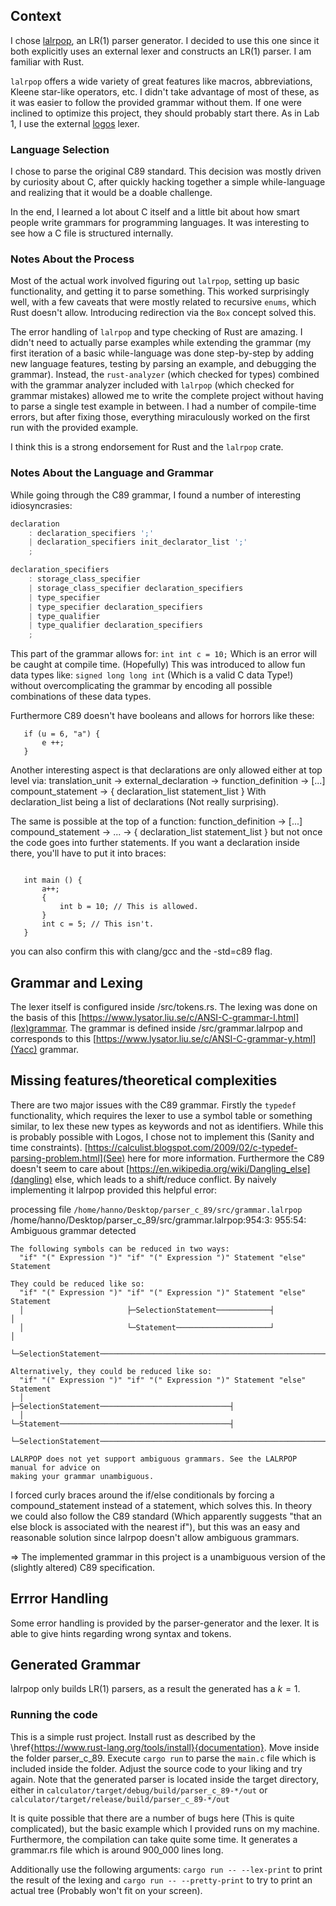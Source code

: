 ## Context

I chose [lalrpop](https://github.com/lalrpop/lalrpop), an LR(1) parser generator. I decided to use this one since it both explicitly uses an external lexer and constructs an LR(1) parser. I am familiar with Rust.

`lalrpop` offers a wide variety of great features like macros, abbreviations, Kleene star-like operators, etc. I didn't take advantage of most of these, as it was easier to follow the provided grammar without them. If one were inclined to optimize this project, they should probably start there. As in Lab 1, I use the external [logos](https://github.com/maciejhirsz/logos) lexer.

### Language Selection

I chose to parse the original C89 standard. This decision was mostly driven by curiosity about C, after quickly hacking together a simple while-language and realizing that it would be a doable challenge.

In the end, I learned a lot about C itself and a little bit about how smart people write grammars for programming languages. It was interesting to see how a C file is structured internally.

### Notes About the Process

Most of the actual work involved figuring out `lalrpop`, setting up basic functionality, and getting it to parse something. This worked surprisingly well, with a few caveats that were mostly related to recursive `enums`, which Rust doesn't allow. Introducing redirection via the `Box` concept solved this.

The error handling of `lalrpop` and type checking of Rust are amazing. I didn't need to actually parse examples while extending the grammar (my first iteration of a basic while-language was done step-by-step by adding new language features, testing by parsing an example, and debugging the grammar). Instead, the `rust-analyzer` (which checked for types) combined with the grammar analyzer included with `lalrpop` (which checked for grammar mistakes) allowed me to write the complete project without having to parse a single test example in between. I had a number of compile-time errors, but after fixing those, everything miraculously worked on the first run with the provided example.

I think this is a strong endorsement for Rust and the `lalrpop` crate.

### Notes About the Language and Grammar

While going through the C89 grammar, I found a number of interesting idiosyncrasies:

```c
declaration
    : declaration_specifiers ';'
    | declaration_specifiers init_declarator_list ';'
    ;

declaration_specifiers
    : storage_class_specifier
    | storage_class_specifier declaration_specifiers
    | type_specifier
    | type_specifier declaration_specifiers
    | type_qualifier
    | type_qualifier declaration_specifiers
    ;
```

This part of the grammar allows for:
`int int c = 10;`
Which is an error will be caught at compile time. (Hopefully)
This was introduced to allow fun data types like:
`signed long long int`
(Which is a valid C data Type!) without overcomplicating the grammar by encoding all possible combinations of these data types.


Furthermore C89 doesn't have booleans and allows for horrors like these:
```
   if (u = 6, "a") {
       e ++;
   }
```



Another interesting aspect is that declarations are only allowed either at top level via:
translation_unit -> external_declaration -> function_definition -> [...] compount_statement -> { declaration_list statement_list }
With declaration_list being a list of declarations (Not really surprising).

The same is possible at the top of a function:
function_definition -> [...] compound_statement -> ... -> { declaration_list statement_list }
but not once the code goes into further statements. If you want a declaration inside there, you'll have to put it into braces:
```

   int main () {
       a++;
       {
           int b = 10; // This is allowed.
       }
       int c = 5; // This isn't.
   }
```

you can also confirm this with clang/gcc and the -std=c89 flag.

## Grammar and Lexing
The lexer itself is configured inside /src/tokens.rs. The lexing was done on the basis of this [https://www.lysator.liu.se/c/ANSI-C-grammar-l.html](lex)grammar.
The grammar is defined inside /src/grammar.lalrpop and corresponds to this [https://www.lysator.liu.se/c/ANSI-C-grammar-y.html](Yacc) grammar. 

## Missing features/theoretical complexities
There are two major issues with the C89 grammar. Firstly the `typedef` functionality, which requires the lexer to use a symbol table or something similar, to lex these new types as keywords and not as identifiers. While this is probably possible with Logos, I chose not to implement this (Sanity and time constraints). [https://calculist.blogspot.com/2009/02/c-typedef-parsing-problem.html](See) here for more information.
Furthermore the C89 doesn't seem to care about [https://en.wikipedia.org/wiki/Dangling_else](dangling) else, which leads to a shift/reduce conflict. By naively implementing it lalrpop provided this helpful error:

  processing file `/home/hanno/Desktop/parser_c_89/src/grammar.lalrpop`
  /home/hanno/Desktop/parser_c_89/src/grammar.lalrpop:954:3: 955:54: Ambiguous grammar detected

    The following symbols can be reduced in two ways:
      "if" "(" Expression ")" "if" "(" Expression ")" Statement "else" Statement

    They could be reduced like so:
      "if" "(" Expression ")" "if" "(" Expression ")" Statement "else" Statement
      │                       ├─SelectionStatement────────────┤                │
      │                       └─Statement─────────────────────┘                │
      └─SelectionStatement─────────────────────────────────────────────────────┘

    Alternatively, they could be reduced like so:
      "if" "(" Expression ")" "if" "(" Expression ")" Statement "else" Statement
      │                       ├─SelectionStatement─────────────────────────────┤
      │                       └─Statement──────────────────────────────────────┤
      └─SelectionStatement─────────────────────────────────────────────────────┘

    LALRPOP does not yet support ambiguous grammars. See the LALRPOP manual for advice on
    making your grammar unambiguous.

I forced curly braces around the if/else conditionals by forcing a compound_statement instead of a statement, which solves this. In theory we could also follow the C89 standard (Which apparently suggests "that an else block is associated with the nearest if"), but this was an easy and reasonable solution since lalrpop doesn't allow ambiguous grammars.

=> The implemented grammar in this project is a unambiguous version of the (slightly altered) C89 specification.

## Errror Handling
Some error handling is provided by the parser-generator and the lexer. It is able to give hints regarding wrong syntax and tokens.

## Generated Grammar
lalrpop only builds LR(1) parsers, as a result the generated has a $k=1$.

### Running the code

This is a simple rust project. Install rust as described by the \href{https://www.rust-lang.org/tools/install}{documentation}. Move inside the folder parser_c_89. Execute `cargo run` to parse the `main.c` file which is included inside the folder. Adjust the source code to your liking and try again.
Note that the generated parser is located inside the target directory, either in
`calculator/target/debug/build/parser_c_89-*/out`
or 
`calculator/target/release/build/parser_c_89-*/out`

It is quite possible that there are a number of bugs here (This is quite complicated), but the basic example which I provided runs on my machine.
Furthermore, the compilation can take quite some time. It generates a grammar.rs file which is around 900_000 lines long.

Additionally use the following arguments: 
`cargo run -- --lex-print`
to print the result of the lexing and
`cargo run -- --pretty-print`
to try to print an actual tree (Probably won't fit on your screen).
